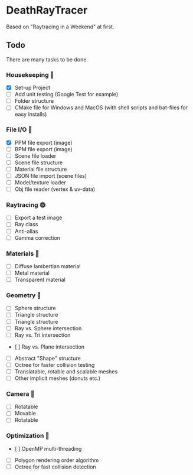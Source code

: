# DeathRayTracer
Based on "Raytracing in a Weekend" at first.

## Todo
There are many tasks to be done.

### Housekeeping 🧹
- [x] Set-up Project
- [ ] Add unit testing (Google Test for example)
- [ ] Folder structure
- [ ] CMake file for Windows and MacOS (with shell scripts and bat-files for easy installs)

### File I/O 💾
- [x] PPM file export (image)
- [ ] BPM file export (image)
- [ ] Scene file loader
- [ ] Scene file structure
- [ ] Material file structure
- [ ] JSON file import (scene files)
- [ ] Model/texture loader
- [ ] Obj file reader (vertex & uv-data)

### Raytracing 🌞
- [ ] Export a test image
- [ ] Ray class
- [ ] Anti-alias
- [ ] Gamma correction

### Materials 🍷
- [ ] Diffuse lambertian material
- [ ] Metal material
- [ ] Transparent material

### Geometry 📐
- [ ] Sphere structure
- [ ] Triangle structure
- [ ] Triangle structure
- [ ] Ray vs. Sphere intersection
- [ ] Ray vs. Tri intersection
- [ ] Ray vs. Plane intersection
- [ ] Abstract "Shape" structure
- [ ] Octree for faster collision testing
- [ ] Translatable, rotable and scalable meshes
- [ ] Other implicit meshes (donuts etc.) 

### Camera 📸
- [ ] Rotatable
- [ ] Movable
- [ ] Rotatable

### Optimization 💪
- [ ] OpenMP multi-threading
- [ ] Polygon rendering order algorithm
- [ ] Octree for fast collision detection
